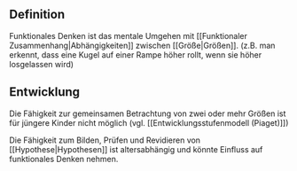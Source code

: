 ## Definition
Funktionales Denken ist das mentale Umgehen mit [[Funktionaler Zusammenhang|Abhängigkeiten]] zwischen [[Größe|Größen]].
(z.B. man erkennt, dass eine Kugel auf einer Rampe höher rollt, wenn sie höher losgelassen wird)

## Entwicklung
Die Fähigkeit zur gemeinsamen Betrachtung von zwei oder mehr Größen ist für jüngere Kinder nicht möglich (vgl. [[Entwicklungsstufenmodell (Piaget)]])

Die Fähigkeit zum Bilden, Prüfen und Revidieren von [[Hypothese|Hypothesen]] ist altersabhängig und könnte Einfluss auf funktionales Denken nehmen.